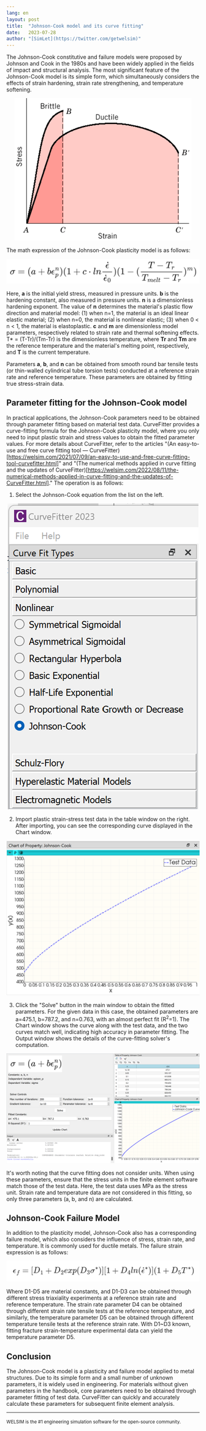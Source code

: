 ```yaml
---
lang: en
layout: post
title:  "Johnson-Cook model and its curve fitting"
date:   2023-07-28
author: "[SimLet](https://twitter.com/getwelsim)"
---
```



The Johnson-Cook constitutive and failure models were proposed by Johnson and Cook in the 1980s and have been widely applied in the fields of impact and structural analysis. The most significant feature of the Johnson-Cook model is its simple form, which simultaneously considers the effects of strain hardening, strain rate strengthening, and temperature softening.
<p align="center">
  <img src="\assets\blog\20230728\deformation_chart.png" alt="deformation_chart" />
</p>

The math expression of the Johnson-Cook plasticity model is as follows:
<p align="center">
  <img src="\assets\blog\20230728\johnson_cook_eqn.png" alt="johnson_cook_eqn" />
</p>



Here, **a** is the initial yield stress, measured in pressure units. **b** is the hardening constant, also measured in pressure units. **n** is a dimensionless hardening exponent. The value of **n** determines the material's plastic flow direction and material model: (1) when n=1, the material is an ideal linear elastic material; (2) when n=0, the material is nonlinear elastic; (3) when 0 < n < 1, the material is elastoplastic. **c** and **m** are dimensionless model parameters, respectively related to strain rate and thermal softening effects. T* = (T-Tr)/(Tm-Tr) is the dimensionless temperature, where **Tr** and **Tm** are the reference temperature and the material's melting point, respectively, and **T** is the current temperature.

Parameters **a**, **b**, and **n** can be obtained from smooth round bar tensile tests (or thin-walled cylindrical tube torsion tests) conducted at a reference strain rate and reference temperature. These parameters are obtained by fitting true stress-strain data.


## Parameter fitting for the Johnson-Cook model
In practical applications, the Johnson-Cook parameters need to be obtained through parameter fitting based on material test data. CurveFitter provides a curve-fitting formula for the Johnson-Cook plasticity model, where you only need to input plastic strain and stress values to obtain the fitted parameter values. For more details about CurveFitter, refer to the articles "(An easy-to-use and free curve fitting tool — CurveFitter)[https://welsim.com/2021/07/09/an-easy-to-use-and-free-curve-fitting-tool-curvefitter.html]" and "(The numerical methods applied in curve fitting and the updates of CurveFitter)[https://welsim.com/2022/08/11/the-numerical-methods-applied-in-curve-fitting-and-the-updates-of-CurveFitter.html]."
The operation is as follows:

1. Select the Johnson-Cook equation from the list on the left.
<p align="center">
  <img src="\assets\blog\20230728\curvefitter_johnson_cook.png" alt="curvefitter_johnson_cook" />
</p>

2. Import plastic strain-stress test data in the table window on the right. After importing, you can see the corresponding curve displayed in the Chart window.
<p align="center">
  <img src="\assets\blog\20230728\curvefitter_chart_johnson_cook.png" alt="curvefitter_chart_johnson_cook" />
</p>

3. Click the "Solve" button in the main window to obtain the fitted parameters. For the given data in this case, the obtained parameters are a=475.1, b=787.2, and n=0.763, with an almost perfect fit (R<sup>2</sup>=1). The Chart window shows the curve along with the test data, and the two curves match well, indicating high accuracy in parameter fitting. The Output window shows the details of the curve-fitting solver's computation.
<p align="center">
  <img src="\assets\blog\20230728\welsim_curvefitter_johnson_cook_fitted.png" alt="welsim_curvefitter_johnson_cook_fitted" />
</p>


It's worth noting that the curve fitting does not consider units. When using these parameters, ensure that the stress units in the finite element software match those of the test data. Here, the test data uses MPa as the stress unit. Strain rate and temperature data are not considered in this fitting, so only three parameters (a, b, and n) are calculated.


## Johnson-Cook Failure Model
In addition to the plasticity model, Johnson-Cook also has a corresponding failure model, which also considers the influence of stress, strain rate, and temperature. It is commonly used for ductile metals. The failure strain expression is as follows:
<p align="center">
  <img src="\assets\blog\20230728\failure_johnson_cook_eqn.png" alt="failure_johnson_cook_eqn" />
</p>

Where D1-D5 are material constants, and D1-D3 can be obtained through different stress triaxiality experiments at a reference strain rate and reference temperature. The strain rate parameter D4 can be obtained through different strain rate tensile tests at the reference temperature, and similarly, the temperature parameter D5 can be obtained through different temperature tensile tests at the reference strain rate. With D1~D3 known, fitting fracture strain-temperature experimental data can yield the temperature parameter D5.


## Conclusion
The Johnson-Cook model is a plasticity and failure model applied to metal structures. Due to its simple form and a small number of unknown parameters, it is widely used in engineering. For materials without given parameters in the handbook, core parameters need to be obtained through parameter fitting of test data. CurveFitter can quickly and accurately calculate these parameters for subsequent finite element analysis.


---

<small>
WELSIM is the #1 engineering simulation software for the open-source community.
</small>

